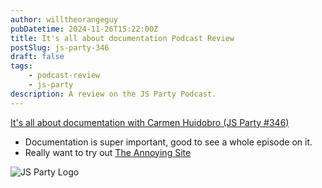 ```yaml
---
author: willtheorangeguy
pubDatetime: 2024-11-26T15:22:00Z
title: It's all about documentation Podcast Review
postSlug: js-party-346
draft: false
tags:
    - podcast-review
    - js-party
description: A review on the JS Party Podcast.
---
```


[It's all about documentation with Carmen Huidobro (JS Party #346)](https://changelog.com/jsparty/346)

-   Documentation is super important, good to see a whole episode on it.
-   Really want to try out [The Annoying Site](https://github.com/feross/TheAnnoyingSite.com)

![JS Party Logo](https://is1-ssl.mzstatic.com/image/thumb/Podcasts113/v4/8e/31/88/8e318808-56a6-b897-6f98-71cf214b54a3/mza_7508458937281322007.png/300x300bb.webp)
